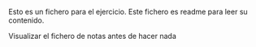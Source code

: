 Esto es un fichero para el ejercicio.
Este fichero es readme para leer su contenido.

Visualizar el fichero de notas antes de hacer nada
